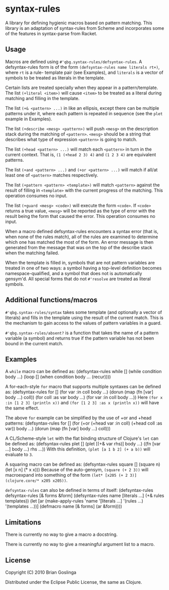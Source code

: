 # syntax-rules

A library for defining hygienic macros based on pattern matching. This library
is an adaptation of syntax-rules from Scheme and incorporates some of the
features in syntax-parse from Racket.

## Usage

Macros are defined using `#'qbg.syntax-rules/defsyntax-rules`. A defsyntax-rules
form is of the form `(defsyntax-rules name literals rt+)`, where `rt` is a rule-
template pair (see Examples), and `literals` is a vector of symbols to be treated
as literals in the template.

Certain lists are treated specially when they appear in a pattern/template. The
list `(+literal <item>)` will cause `<item>` to be treated as a literal during
matching and filling in the template.

The list `(+& <pattern> ...)` in like an ellipsis, except there can be multiple
patterns under it, where each pattern is repeated in sequence (see the `plet`
example in Examples).

The list `(+describe <mesg> <pattern>)` will push `<mesg>` on the description
stack during the matching of `<pattern>`. `<mesg>` should be a string that
describes what type of expression `<pattern>` is going to match.

The list `(+head <pattern> ...)` will match each `<pattern>` in turn in the
current context. That is, `(1 (+head 2 3) 4)` and `(1 2 3 4)` are equivalent
patterns.

The list `(+and <pattern> ...)` and `(+or <pattern> ...)` will match if all/at
least one of `<pattern>` matches respectively.

The list `(+pattern <pattern> <template>)` will match `<pattern>` against the
result of filling in `<template>` with the current progress of the matching.
This operation consumes no input.

The list `(+guard <mesg> <code>)` will execute the form `<code>`. If `<code>`
returns a true value, `<mesg>` will be reported as the type of error with the
result being the form that caused the error. This operation consumes no input.

When a macro defined defsyntax-rules encounters a syntax error (that is, when
none of the rules match), all of the rules are examined to determine which one
has matched the most of the form.  An error message is then generated from the
message that was on the top of the describe stack when the matching failed.

When the template is filled in, symbols that are not pattern variables are
treated in one of two ways: a symbol having a top-level definition becomes
namespace-qualified, and a symbol that does not is automatically gensym'd. All
special forms that do not `#'resolve` are treated as literal symbols.

## Additional functions/macros

`#'qbg.syntax-rules/syntax` takes some template (and optionally a vector of
literals) and fills in the template using the result of the current match. This
is the mechanism to gain access to the values of pattern variables in a guard.

`#'qbg.syntax-rules/absent?` is a function that takes the name of a pattern
variable (a symbol) and returns true if the pattern variable has not been bound
in the current match.

## Examples

A `while` macro can be defined as:
    (defsyntax-rules while []
      (while condition body ...)
      (loop []
        (when condition
	  body ...
	  (recur))))

A for-each-style `for` macro that supports multiple syntaxes can be defined as:
    (defsyntax-rules for []
      (for var :in coll body ...)
      (dorun (map (fn [var] body ...) coll))
      (for coll :as var body ...)
      (for var :in coll body ...))
Here `(for x :in [1 2 3] (println x))` and `(for [1 2 3] :as x (println x))`
will have the same effect.

The above `for` example can be simplified by the use of +or and +head patterns:
    (defsyntax-rules for []
      (for (+or (+head var :in coll)
      	        (+head coll :as var))
	   body ...)
      (dorun (map (fn [var] body ...) coll)))

A CL/Scheme-style `let` with the flat binding structure of Clojure's `let` can
be defined as:
    (defsyntax-rules plet []
      (plet [(+& var rhs)] body ...)
      ((fn [var ...] body ...) rhs ...))
With this definition, `(plet [a 1 b 2] (+ a b))` will evaluate to `3`.

A squaring macro can be defined as:
    (defsyntax-rules square []
      (square n)
      (let [x n]
        (* x x)))
Because of the auto-gensym, `(square (+ 2 3))` will macroexpand into something
of the form `(let* [x205 (+ 2 3)] (clojure.core/* x205 x205))`.

`defsyntax-rules` can also be defined in terms of itself:
    (defsyntax-rules defsyntax-rules [& forms &form]
      (defsyntax-rules name [literals ...] (+& rules templates))
      (let [ar (make-apply-rules 'name '[literals ...] '(rules ...) '(templates ...))]
        (defmacro name
	  [& forms]
	  (ar &form))))

## Limitations

There is currently no way to give a macro a docstring.

There is currently no way to give a meaningful argument list to a macro.

## License

Copyright (C) 2010 Brian Goslinga

Distributed under the Eclipse Public License, the same as Clojure.
